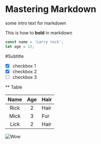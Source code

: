 # Mastering Markdown

some intro text for markdown

This is how to **bold** in markdown

```javascript
const name = 'Larry rock';
let age = 12;
```

#Subtitle
* [x] checkbox 1
* [x] checkbox 2
* [ ] checkbox 3

** Table 

|  Name  |  Age  |  Hair  |
|:------:|:-----:|--------|
|  Rick  |  2    |  Hair  |
|  Mick  |  3    |  Fur   |
|  Lick  |  2    |  Hair  |

![Wow](https://unslash.it/800/200?image=1011)